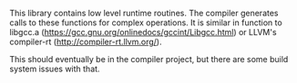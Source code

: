 This library contains low level runtime routines. The compiler generates calls to
these functions for complex operations. It is similar in function to libgcc.a
(https://gcc.gnu.org/onlinedocs/gccint/Libgcc.html) or LLVM's compiler-rt
(http://compiler-rt.llvm.org/).

This should eventually be in the compiler project, but there are some build
system issues with that.

